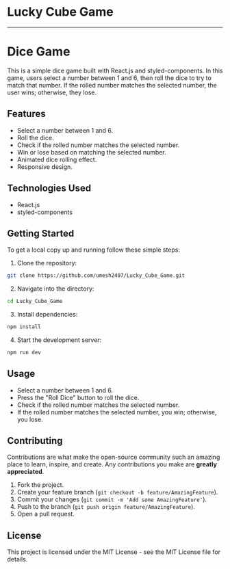# Lucky Cube Game 

---

# Dice Game

This is a simple dice game built with React.js and styled-components. In this game, users select a number between 1 and 6, then roll the dice to try to match that number. If the rolled number matches the selected number, the user wins; otherwise, they lose.

## Features

- Select a number between 1 and 6.
- Roll the dice.
- Check if the rolled number matches the selected number.
- Win or lose based on matching the selected number.
- Animated dice rolling effect.
- Responsive design.

## Technologies Used

- React.js
- styled-components

## Getting Started

To get a local copy up and running follow these simple steps:

1. Clone the repository:

```bash
git clone https://github.com/umesh2407/Lucky_Cube_Game.git
```

2. Navigate into the directory:

```bash
cd Lucky_Cube_Game
```

3. Install dependencies:

```bash
npm install
```

4. Start the development server:

```bash
npm run dev
```

## Usage

- Select a number between 1 and 6.
- Press the "Roll Dice" button to roll the dice.
- Check if the rolled number matches the selected number.
- If the rolled number matches the selected number, you win; otherwise, you lose.

## Contributing

Contributions are what make the open-source community such an amazing place to learn, inspire, and create. Any contributions you make are **greatly appreciated**.

1. Fork the project.
2. Create your feature branch (`git checkout -b feature/AmazingFeature`).
3. Commit your changes (`git commit -m 'Add some AmazingFeature'`).
4. Push to the branch (`git push origin feature/AmazingFeature`).
5. Open a pull request.

## License

This project is licensed under the MIT License - see the MIT License file for details.





